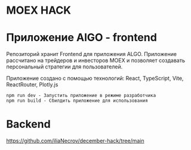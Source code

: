 # MOEX HACK 
# Приложение AlGO - frontend

Репозиторий хранит Frontend для приложения ALGO. Приложение рассчитано на трейдеров и инвесторов MOEX и позволяет
создавать персональный стратегии для пользователей.

Приложение создано с помощью технологий: React, TypeScript, Vite, ReactRouter, Plotly.js 

```
npm run dev - Запустить приложение в режиме разработчика
npm run build - Сбилдить приложение для использования
```

# Backend
https://github.com/iliaNecrov/december-hack/tree/main
